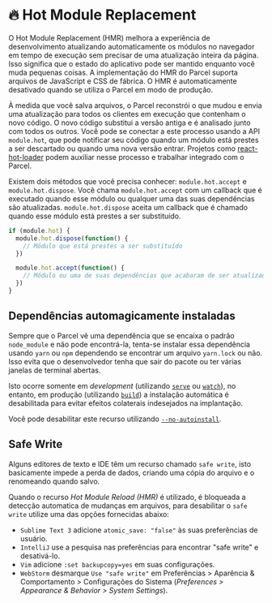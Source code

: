 # 🔥 Hot Module Replacement

O Hot Module Replacement \(HMR\) melhora a experiência de desenvolvimento atualizando automaticamente os módulos no navegador em tempo de execução sem precisar de uma atualização inteira da página. Isso significa que o estado do aplicativo pode ser mantido enquanto você muda pequenas coisas. A implementação do HMR do Parcel suporta arquivos de JavaScript e CSS de fábrica. O HMR é automaticamente desativado quando se utiliza o Parcel em modo de produção.

À medida que você salva arquivos, o Parcel reconstrói o que mudou e envia uma atualização para todos os clientes em execução que contenham o novo código. O novo código substitui a versão antiga e é analisado junto com todos os outros. Você pode se conectar a este processo usando a API `module.hot`, que pode notificar seu código quando um módulo está prestes a ser descartado ou quando uma nova versão entrar. Projetos como [react-hot-loader](https://github.com/gaearon/react-hot-loader) podem auxiliar nesse processo e trabalhar integrado com o Parcel.

Existem dois métodos que você precisa conhecer: `module.hot.accept` e `module.hot.dispose`. Você chama `module.hot.accept` com um callback que é executado quando esse módulo ou qualquer uma das suas dependências são atualizadas. `module.hot.dispose` aceita um callback que é chamado quando esse módulo está prestes a ser substituído.

```javascript
if (module.hot) {
  module.hot.dispose(function() {
    // Módulo que está prestes a ser substituído
  })

  module.hot.accept(function() {
    // Módulo ou uma de suas dependências que acabaram de ser atualizados
  })
}
```

## Dependências automagicamente instaladas

Sempre que o Parcel vê uma dependência que se encaixa o padrão `node_module` e não pode encontrá-la, tenta-se instalar essa dependência usando `yarn` ou `npm` dependendo se encontrar um arquivo `yarn.lock` ou não. Isso evita que o desenvolvedor tenha que sair do pacote ou ter várias janelas de terminal abertas.

Isto ocorre somente em _development_ \(utilizando [`serve`](cli.md#serve) ou [`watch`](cli.md#watch)\), no entanto, em produção \(utilizando [`build`](cli.md#build)\) a instalação automática é desabilitada para evitar efeitos colaterais indesejados na implantação.

Você pode desabilitar este recurso utilizando [`--no-autoinstall`](cli.md#disable-autoinstall).

## Safe Write

Alguns editores de texto e IDE têm um recurso chamado `safe write`, isto basicamente impede a perda de dados, criando uma cópia do arquivo e o renomeando quando salvo.

Quando o recurso _Hot Module Reload \(HMR\)_ é utilizado, é bloqueada a detecção automatica de mudanças em arquivos, para desabilitar o `safe write` utilize uma das opções fornecidas abaixo:

* `Sublime Text 3` adicione `atomic_save: "false"` às suas preferências de usuário.
* `IntelliJ` use a pesquisa nas preferências para encontrar "safe write" e desativá-lo.
* `Vim` adicione `:set backupcopy=yes` em suas configurações.
* `WebStorm` desmarque `Use "safe write"` em Preferências &gt; Aparência & Comportamento &gt; Configurações do Sistema \(_Preferences &gt; Appearance & Behavior &gt; System Settings_\).

